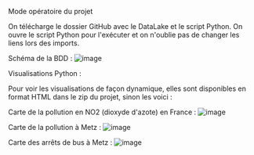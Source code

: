 Mode opératoire du projet 

On télécharge le dossier GitHub avec le DataLake et le script Python. 
On ouvre le script Python pour l'exécuter et on n'oublie pas de changer les liens lors des imports. 


Schéma de la BDD : 
![image](https://github.com/user-attachments/assets/1cd46d06-9a9d-4e9f-a536-66b412838319)

Visualisations Python :

Pour voir les visualisations de façon dynamique, elles sont disponibles en format HTML dans le zip du projet, sinon les voici :

Carte de la pollution en NO2 (dioxyde d'azote) en France :
![image](https://github.com/user-attachments/assets/7e902328-4355-475c-89e3-d654909acdd3)

Carte de la pollution à Metz : 
![image](https://github.com/user-attachments/assets/57a116ac-60de-4021-97dc-508742a5f55b)

Carte des arrêts de bus à Metz : 
![image](https://github.com/user-attachments/assets/1b0668c4-17f2-4398-bbdf-f20d53265230)
